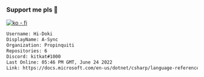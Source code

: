 ### Support me pls 🙏

[![ko - fi](https://ko-fi.com/img/githubbutton_sm.svg)](https://ko-fi.com/O5O4D6DP7)

  ```txt
  Username: Hi-Doki
  DisplayName: A-Sync
  Organization: Propinquiti
  Repositories: 6
  Discord: kitkat#1000
  Last Online: 05:46 PM GMT, June 24 2022
  Link: https://docs.microsoft.com/en-us/dotnet/csharp/language-reference/keywords/async
  ```       